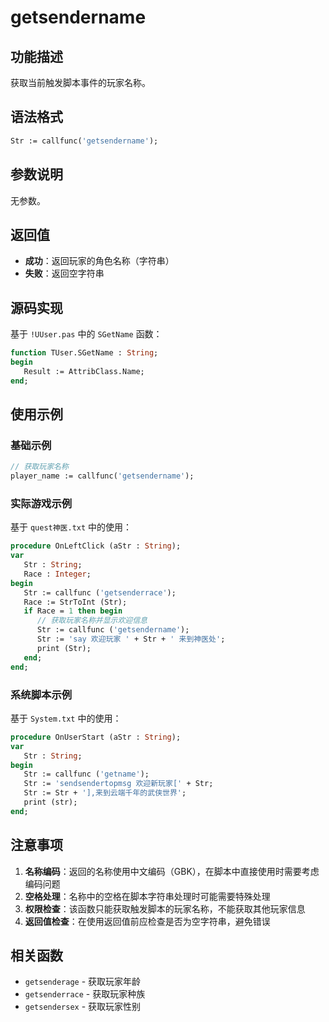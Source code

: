 # getsendername

## 功能描述
获取当前触发脚本事件的玩家名称。

## 语法格式
```pascal
Str := callfunc('getsendername');
```

## 参数说明
无参数。

## 返回值
- **成功**：返回玩家的角色名称（字符串）
- **失败**：返回空字符串

## 源码实现
基于 `!UUser.pas` 中的 `SGetName` 函数：

```pascal
function TUser.SGetName : String;
begin
   Result := AttribClass.Name;
end;
```

## 使用示例

### 基础示例
```pascal
// 获取玩家名称
player_name := callfunc('getsendername');
```

### 实际游戏示例
基于 `quest神医.txt` 中的使用：

```pascal
procedure OnLeftClick (aStr : String);
var
   Str : String;
   Race : Integer;
begin
   Str := callfunc ('getsenderrace');
   Race := StrToInt (Str);
   if Race = 1 then begin
      // 获取玩家名称并显示欢迎信息
      Str := callfunc ('getsendername');
      Str := 'say 欢迎玩家 ' + Str + ' 来到神医处';
      print (Str);
   end;
end;
```

### 系统脚本示例
基于 `System.txt` 中的使用：

```pascal
procedure OnUserStart (aStr : String);
var
   Str : String;
begin
   Str := callfunc ('getname');
   Str := 'sendsendertopmsg 欢迎新玩家[' + Str;
   Str := Str + '],来到云端千年的武侠世界';
   print (str);
end;
```

## 注意事项

1. **名称编码**：返回的名称使用中文编码（GBK），在脚本中直接使用时需要考虑编码问题
2. **空格处理**：名称中的空格在脚本字符串处理时可能需要特殊处理
3. **权限检查**：该函数只能获取触发脚本的玩家名称，不能获取其他玩家信息
4. **返回值检查**：在使用返回值前应检查是否为空字符串，避免错误

## 相关函数
- `getsenderage` - 获取玩家年龄
- `getsenderrace` - 获取玩家种族
- `getsendersex` - 获取玩家性别